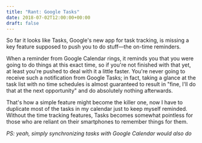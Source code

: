 ```yaml
---
title: "Rant: Google Tasks"
date: 2018-07-02T12:00:00+00:00
draft: false
---
```


So far it looks like Tasks, Google's new app for task tracking, is missing a key feature supposed to push you to do stuff—the on-time reminders.

When a reminder from Google Calendar rings, it reminds you that you were going to do things at this exact time, so if you're not finished with that yet, at least you're pushed to deal with it a little faster. You're never going to receive such a notification from Google Tasks; in fact, taking a glance at the task list with no time schedules is almost guaranteed to result in "fine, I'll do that at the next opportunity" and do absolutely nothing afterwards.

That's how a simple feature might become the killer one, now I have to duplicate most of the tasks in my calendar just to keep myself reminded. Without the time tracking features, Tasks becomes somewhat pointless for those who are reliant on their smartphones to remember things for them.

_PS: yeah, simply synchronizing tasks with Google Calendar would also do_
